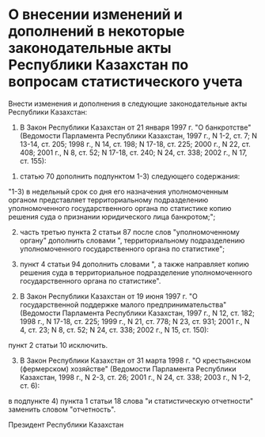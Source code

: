 # О внесении изменений и дополнений в некоторые законодательные акты Республики Казахстан по вопросам статистического учета

Внести изменения и дополнения в следующие законодательные акты Республики Казахстан:

1. В Закон Республики Казахстан от 21 января 1997 г. "О банкротстве" (Ведомости Парламента Республики Казахстан, 1997 г., N 1-2, ст. 7; N 13-14, ст. 205; 1998 г., N 14, ст. 198; N 17-18, ст. 225; 2000 г., N 22, ст. 408; 2001 г., N 8, ст. 52; N 17-18, ст. 240; N 24, ст. 338; 2002 г., N 17, ст. 155):

1) статью 70 дополнить подпунктом 1-3) следующего содержания:

"1-3) в недельный срок со дня его назначения уполномоченным органом представляет территориальному подразделению уполномоченного государственного органа по статистике копию решения суда о признании юридического лица банкротом;";

2) часть третью пункта 2 статьи 87 после слов "уполномоченному органу" дополнить словами ", территориальному подразделению уполномоченного государственного органа по статистике";

3) пункт 4 статьи 94 дополнить словами ", а также направляет копию решения суда в территориальное подразделение уполномоченного государственного органа по статистике".

2. В Закон Республики Казахстан от 19 июня 1997 г. "О государственной поддержке малого предпринимательства" (Ведомости Парламента Республики Казахстан, 1997 г., N 12, ст. 182; 1998 г., N 17-18, ст. 225; 1999 г., N 21, ст. 778; N 23, ст. 931; 2001 г., N 4, ст. 23; N 8, ст. 52; N 24, ст. 338; 2002 г., N 15, ст. 150):

пункт 2 статьи 10 исключить.

3. В Закон Республики Казахстан от 31 марта 1998 г. "О крестьянском (фермерском) хозяйстве" (Ведомости Парламента Республики Казахстан, 1998 г., N 2-3, ст. 26; 2001 г., N 24, ст. 338; 2003 г., N 1-2, ст. 6):

в подпункте 4) пункта 1 статьи 18 слова "и статистическую отчетности" заменить словом "отчетность".

Президент Республики Казахстан

